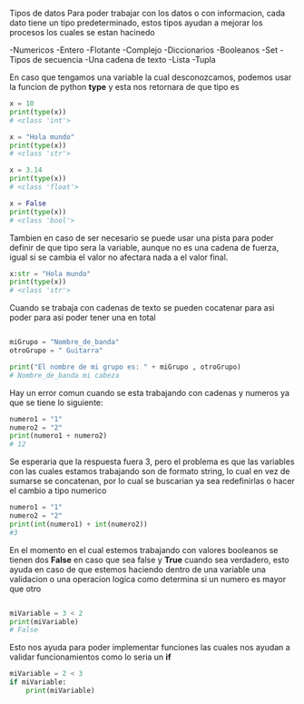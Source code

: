 Tipos de datos
Para poder trabajar con los datos o con informacion, cada dato tiene un tipo predeterminado, estos tipos ayudan a mejorar los procesos los cuales se estan hacinedo

-Numericos
    -Entero
    -Flotante
    -Complejo
-Diccionarios
-Booleanos
-Set
-Tipos de secuencia
    -Una cadena de texto
    -Lista
    -Tupla

En caso que tengamos una variable la cual desconozcamos, podemos usar la funcion de python **type** y esta nos retornara de que tipo es

```python
x = 10
print(type(x))
# <class 'int'>

x = "Hola mundo"
print(type(x))
# <class 'str'>

x = 3.14
print(type(x))
# <class 'float'>

x = False
print(type(x))
# <class 'bool'>
```

Tambien en caso de ser necesario se puede usar una pista para poder definir de que tipo sera la variable, aunque no es una cadena de fuerza, igual si se cambia el valor no afectara nada a el valor final.

```python
x:str = "Hola mundo"
print(type(x))
# <class 'str'>
```

Cuando se trabaja con cadenas de texto se pueden cocatenar para asi poder para asi poder tener una en total
```python

miGrupo = "Nombre_de_banda"
otroGrupo = " Guitarra"

print("El nombre de mi grupo es: " + miGrupo , otroGrupo)
# Nombre_de_banda mi cabeza
```

Hay un error comun cuando se esta trabajando con cadenas y numeros ya que se tiene lo siguiente:

```python
numero1 = "1"
numero2 = "2"
print(numero1 + numero2)
# 12
```
Se esperaria que la respuesta fuera 3, pero el problema es que las variables con las cuales estamos trabajando son de formato string, lo cual en vez de sumarse se concatenan, por lo cual se buscarian ya sea redefinirlas o hacer el cambio a tipo numerico

```python
numero1 = "1"
numero2 = "2"
print(int(numero1) + int(numero2))
#3
```

En el momento en el cual estemos trabajando con valores booleanos se tienen dos **False** en caso que sea false y **True** cuando sea verdadero, esto ayuda en caso de que estemos haciendo dentro de una variable una validacion o una operacion logica como determina si un numero es mayor que otro

```python

miVariable = 3 < 2
print(miVariable)
# False
```

Esto nos ayuda para poder implementar funciones las cuales nos ayudan a validar funcionamientos como lo seria un **if**

```python
miVariable = 2 < 3
if miVariable:
    print(miVariable)
```
